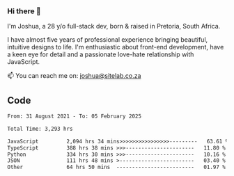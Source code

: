 ### Hi there 👋

I'm Joshua, a 28 y/o full-stack dev, born & raised in Pretoria, South Africa. 

I have almost five years of professional experience bringing beautiful, intuitive designs to life. I'm enthusiastic about front-end development, have a keen eye for detail and a passionate love-hate relationship with JavaScript.

📫 You can reach me on: joshua@sitelab.co.za

## **Code**

<!--START_SECTION:waka-->

```txt
From: 31 August 2021 - To: 05 February 2025

Total Time: 3,293 hrs

JavaScript         2,094 hrs 34 mins>>>>>>>>>>>>>>>>---------   63.61 %
TypeScript         388 hrs 38 mins >>>----------------------   11.80 %
Python             334 hrs 30 mins >>>----------------------   10.16 %
JSON               111 hrs 48 mins >------------------------   03.40 %
Other              64 hrs 50 mins  -------------------------   01.97 %
```

<!--END_SECTION:waka-->
